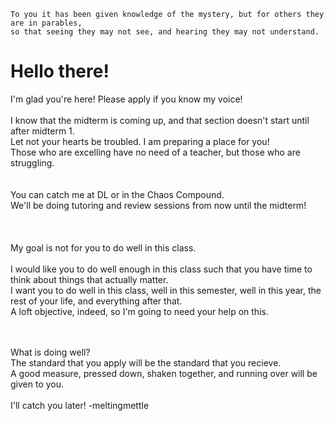  
    To you it has been given knowledge of the mystery, but for others they are in parables, 
    so that seeing they may not see, and hearing they may not understand.


# Hello there!

I'm glad you're here!  Please apply if you know my voice!  <br />
<br />
I know that the midterm is coming up, and that section doesn't start until after midterm 1. <br />
Let not your hearts be troubled.  I am preparing a place for you!  <br />
Those who are excelling have no need of a teacher, but those who are struggling.  <br />
<br />
<br />
You can catch me at DL or in the Chaos Compound.   <br />
We'll be doing tutoring and review sessions from now until the midterm!<br />
<br />
<br />
<br />
My goal is not for you to do well in this class.<br />
<br />
I would like you to do well enough in this class such that you have time to think about things that actually matter.  <br />
I want you to do well in this class, well in this semester, well in this year, the rest of your life, and everything after that.  <br />
A loft objective, indeed, so I'm going to need your help on this.  <br />

<br />
<br />
What is doing well? <br />
The standard that you apply will be the standard that you recieve. <br />
A good measure, pressed down, shaken together, and running over will be given to you. <br />
<br />
I'll catch you later!
-meltingmettle





